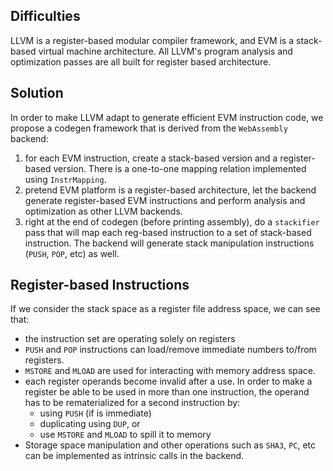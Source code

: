 
## Difficulties
LLVM is a register-based modular compiler framework, and EVM is a stack-based virtual machine architecture. All LLVM's program analysis and optimization passes are all built for register based architecture. 

## Solution
In order to make LLVM adapt to generate efficient EVM instruction code, we propose a codegen framework that is derived from the `WebAssembly` backend: 
1. for each EVM instruction, create a stack-based version and a register-based version. There is a one-to-one mapping relation implemented using `InstrMapping`.
2. pretend EVM platform is a register-based architecture, let the backend generate register-based EVM instructions and perform analysis and optimization as other LLVM backends.
3. right at the end of codegen (before printing assembly), do a `stackifier` pass that will map each reg-based instruction to a set of stack-based instruction. The backend will generate stack manipulation instructions (`PUSH`, `POP`, etc) as well.

## Register-based Instructions
If we consider the stack space as a register file address space, we can see that:
* the instruction set are operating solely on registers
* `PUSH` and `POP` instructions can load/remove immediate numbers to/from registers.
* `MSTORE` and `MLOAD` are used for interacting with memory address space.
* each register operands become invalid after a use. In order to make a register be able to be used in more than one instruction, the operand has to be rematerialized for a second instruction by:
    * using `PUSH` (if is immediate)
    * duplicating using `DUP`, or
    * use `MSTORE` and `MLOAD` to spill it to memory
* Storage space manipulation and other operations such as `SHA3`, `PC`, etc can be implemented as intrinsic calls in the backend.
